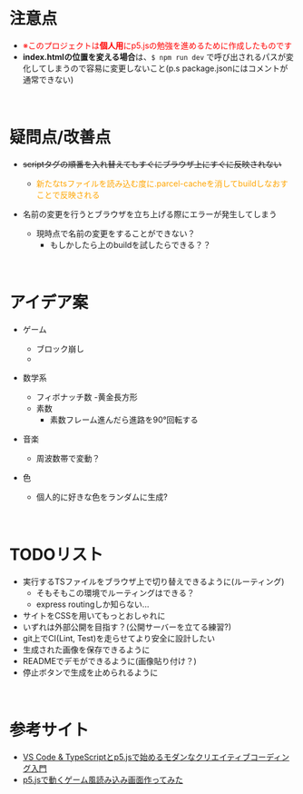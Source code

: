 # 注意点
- <font color="Red">※このプロジェクトは**個人用**にp5.jsの勉強を進めるために作成したものです</font>
- **index.htmlの位置を変える場合**は、`$ npm run dev` で呼び出されるパスが変化してしまうので容易に変更しないこと(p.s package.jsonにはコメントが通常できない)

<br>

# 疑問点/改善点
- ~~scriptタグの順番を入れ替えてもすぐにブラウザ上にすぐに反映されない~~
  - <font color="Orange">新たなtsファイルを読み込む度に.parcel-cacheを消してbuildしなおすことで反映される</font>

- 名前の変更を行うとブラウザを立ち上げる際にエラーが発生してしまう
  - 現時点で名前の変更をすることができない？
    - もしかしたら上のbuildを試したらできる？？

<br>

# アイデア案
- ゲーム
  - ブロック崩し
  - 

- 数学系
  - フィボナッチ数
    -黄金長方形
  - 素数
    - 素数フレーム進んだら進路を90°回転する

- 音楽
  - 周波数帯で変動？

- 色
  - 個人的に好きな色をランダムに生成?

<br>

# TODOリスト
- 実行するTSファイルをブラウザ上で切り替えできるように(ルーティング)
  - そもそもこの環境でルーティングはできる？
  - express routingしか知らない...
- サイトをCSSを用いてもっとおしゃれに
- いずれは外部公開を目指す？(公開サーバーを立てる練習?)
- git上でCI(Lint, Test)を走らせてより安全に設計したい
- 生成された画像を保存できるように
- READMEでデモができるように(画像貼り付け？)
- 停止ボタンで生成を止められるように

<br>

# 参考サイト
- [VS Code & TypeScriptとp5.jsで始めるモダンなクリエイティブコーディング入門](https://ics.media/entry/210129/)
- [p5.jsで動くゲーム風読み込み画面作ってみた](https://techblog.gmo-ap.jp/2021/12/24/game_load/)
